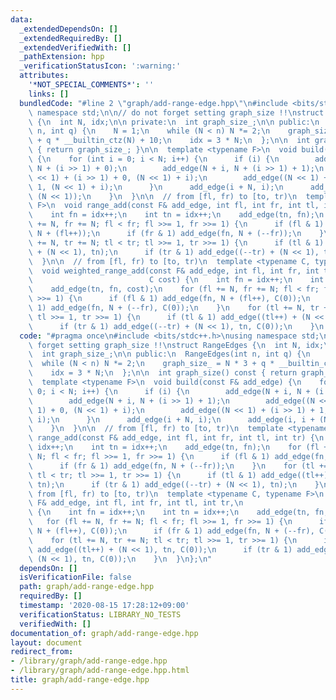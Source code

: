 ```yaml
---
data:
  _extendedDependsOn: []
  _extendedRequiredBy: []
  _extendedVerifiedWith: []
  _pathExtension: hpp
  _verificationStatusIcon: ':warning:'
  attributes:
    '*NOT_SPECIAL_COMMENTS*': ''
    links: []
  bundledCode: "#line 2 \"graph/add-range-edge.hpp\"\n#include <bits/stdc++.h>\nusing\
    \ namespace std;\n\n// do not forget setting graph_size !!\nstruct RangeEdges\
    \ {\n  int N, idx;\n\n private:\n  int graph_size_;\n\n public:\n  RangeEdges(int\
    \ n, int q) {\n    N = 1;\n    while (N < n) N *= 2;\n    graph_size_ = N * 3\
    \ + q * __builtin_ctz(N) + 10;\n    idx = 3 * N;\n  };\n\n  int graph_size() const\
    \ { return graph_size_; }\n\n  template <typename F>\n  void build(const F& add_edge)\
    \ {\n    for (int i = 0; i < N; i++) {\n      if (i) {\n        add_edge(N + i,\
    \ N + (i >> 1) + 0);\n        add_edge(N + i, N + (i >> 1) + 1);\n        add_edge((N\
    \ << 1) + (i >> 1) + 0, (N << 1) + i);\n        add_edge((N << 1) + (i >> 1) +\
    \ 1, (N << 1) + i);\n      }\n      add_edge(i + N, i);\n      add_edge(i, i +\
    \ (N << 1));\n    }\n  }\n\n  // from [fl, fr) to [to, tr)\n  template <typename\
    \ F>\n  void range_add(const F& add_edge, int fl, int fr, int tl, int tr) {\n\
    \    int fn = idx++;\n    int tn = idx++;\n    add_edge(tn, fn);\n    for (fl\
    \ += N, fr += N; fl < fr; fl >>= 1, fr >>= 1) {\n      if (fl & 1) add_edge(fn,\
    \ N + (fl++));\n      if (fr & 1) add_edge(fn, N + (--fr));\n    }\n    for (tl\
    \ += N, tr += N; tl < tr; tl >>= 1, tr >>= 1) {\n      if (tl & 1) add_edge((tl++)\
    \ + (N << 1), tn);\n      if (tr & 1) add_edge((--tr) + (N << 1), tn);\n    }\n\
    \  }\n\n  // from [fl, fr) to [to, tr)\n  template <typename C, typename F>\n\
    \  void weighted_range_add(const F& add_edge, int fl, int fr, int tl, int tr,\n\
    \                          C cost) {\n    int fn = idx++;\n    int tn = idx++;\n\
    \    add_edge(tn, fn, cost);\n    for (fl += N, fr += N; fl < fr; fl >>= 1, fr\
    \ >>= 1) {\n      if (fl & 1) add_edge(fn, N + (fl++), C(0));\n      if (fr &\
    \ 1) add_edge(fn, N + (--fr), C(0));\n    }\n    for (tl += N, tr += N; tl < tr;\
    \ tl >>= 1, tr >>= 1) {\n      if (tl & 1) add_edge((tl++) + (N << 1), tn, C(0));\n\
    \      if (tr & 1) add_edge((--tr) + (N << 1), tn, C(0));\n    }\n  }\n};\n"
  code: "#pragma once\n#include <bits/stdc++.h>\nusing namespace std;\n\n// do not\
    \ forget setting graph_size !!\nstruct RangeEdges {\n  int N, idx;\n\n private:\n\
    \  int graph_size_;\n\n public:\n  RangeEdges(int n, int q) {\n    N = 1;\n  \
    \  while (N < n) N *= 2;\n    graph_size_ = N * 3 + q * __builtin_ctz(N) + 10;\n\
    \    idx = 3 * N;\n  };\n\n  int graph_size() const { return graph_size_; }\n\n\
    \  template <typename F>\n  void build(const F& add_edge) {\n    for (int i =\
    \ 0; i < N; i++) {\n      if (i) {\n        add_edge(N + i, N + (i >> 1) + 0);\n\
    \        add_edge(N + i, N + (i >> 1) + 1);\n        add_edge((N << 1) + (i >>\
    \ 1) + 0, (N << 1) + i);\n        add_edge((N << 1) + (i >> 1) + 1, (N << 1) +\
    \ i);\n      }\n      add_edge(i + N, i);\n      add_edge(i, i + (N << 1));\n\
    \    }\n  }\n\n  // from [fl, fr) to [to, tr)\n  template <typename F>\n  void\
    \ range_add(const F& add_edge, int fl, int fr, int tl, int tr) {\n    int fn =\
    \ idx++;\n    int tn = idx++;\n    add_edge(tn, fn);\n    for (fl += N, fr +=\
    \ N; fl < fr; fl >>= 1, fr >>= 1) {\n      if (fl & 1) add_edge(fn, N + (fl++));\n\
    \      if (fr & 1) add_edge(fn, N + (--fr));\n    }\n    for (tl += N, tr += N;\
    \ tl < tr; tl >>= 1, tr >>= 1) {\n      if (tl & 1) add_edge((tl++) + (N << 1),\
    \ tn);\n      if (tr & 1) add_edge((--tr) + (N << 1), tn);\n    }\n  }\n\n  //\
    \ from [fl, fr) to [to, tr)\n  template <typename C, typename F>\n  void weighted_range_add(const\
    \ F& add_edge, int fl, int fr, int tl, int tr,\n                          C cost)\
    \ {\n    int fn = idx++;\n    int tn = idx++;\n    add_edge(tn, fn, cost);\n \
    \   for (fl += N, fr += N; fl < fr; fl >>= 1, fr >>= 1) {\n      if (fl & 1) add_edge(fn,\
    \ N + (fl++), C(0));\n      if (fr & 1) add_edge(fn, N + (--fr), C(0));\n    }\n\
    \    for (tl += N, tr += N; tl < tr; tl >>= 1, tr >>= 1) {\n      if (tl & 1)\
    \ add_edge((tl++) + (N << 1), tn, C(0));\n      if (tr & 1) add_edge((--tr) +\
    \ (N << 1), tn, C(0));\n    }\n  }\n};\n"
  dependsOn: []
  isVerificationFile: false
  path: graph/add-range-edge.hpp
  requiredBy: []
  timestamp: '2020-08-15 17:28:12+09:00'
  verificationStatus: LIBRARY_NO_TESTS
  verifiedWith: []
documentation_of: graph/add-range-edge.hpp
layout: document
redirect_from:
- /library/graph/add-range-edge.hpp
- /library/graph/add-range-edge.hpp.html
title: graph/add-range-edge.hpp
---
```


